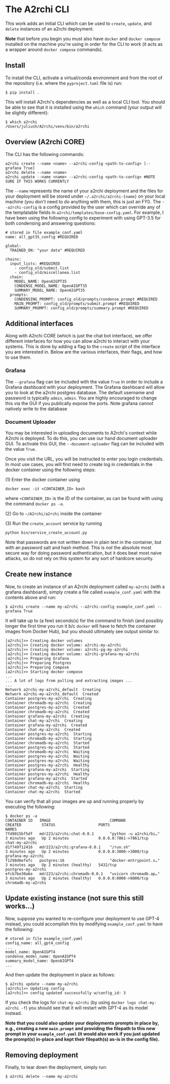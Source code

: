 # The A2rchi CLI

This work adds an initial CLI which can be used to `create`, `update`, and `delete` instances of an a2rchi deployment. 

**Note** that before you begin you must also have `docker` and `docker compose` installed on the machine you're using in order for the CLI to work (it acts as a wrapper around `docker compose` commands).

## Install

To install the CLI, activate a virtual/conda environment and from the root of the repository (i.e. where the `pyproject.toml` file is) run:
```
$ pip install .
```

This will install A2rchi's dependencies as well as a local CLI tool. You should be able to see that it is installed using the `which` command (your output will be slightly different):
```
$ which a2rchi
/Users/juliush/A2rchi/venv/bin/a2rchi
```

## Overview (A2rchi CORE)

The CLI has the following commands:
```
a2rchi create --name <name> --a2rchi-config <path-to-config> [--grafana True]
a2rchi delete --name <name>
a2rchi update --name <name> --a2rchi-config <path-to-config> #NOTE SURE IF THIS WORKS CURRENTLY
```

The `--name` represents the name of your a2rchi deployment and the files for your deployment will be stored under `~/.a2rchi/a2rchi-{name}` on your local machine (you don't need to do anything with them, this is just an FYI). The `--a2rchi-config` is a config provided by the user which can override any of the templatable fields in `a2rchi/templates/base-config.yaml`. For example, I have been using the following config to experiment with using GPT-3.5 for both condensing and answering questions:
```
# stored in file example_conf.yaml
name: all_gpt35_config #REQUIRED

global:
  TRAINED_ON: "your data" #REQUIRED

chains:
  input_lists: #REQUIRED
    - config_old/submit.list
    - config_old/miscellanea.list
  chain:
    MODEL_NAME: OpenAIGPT35
    CONDENSE_MODEL_NAME: OpenAIGPT35
    SUMMARY_MODEL_NAME: OpenAIGPT35
  prompts:
    CONDENSING_PROMPT: config_old/prompts/condense.prompt #REQUIRED
    MAIN_PROMPT: config_old/prompts/submit.prompt #REQUIRED
    SUMMARY_PROMPT: config_old/prompts/summary.prompt #REQUIRED
```

## Additional interfaces

Along with A2rchi CORE (which is just the chat bot interface), we offer different interfaces for how you can allow a2rchi to interact with your systems. This is done by adding a flag to the `create` script of the interface you are interested in. Below are the various interfaces, their flags, and how to use them.

### Grafana

The `--grafana` flag can be included with the value `True` in order to include a Grafana dashboard with your deployment. The Grafana dashboard will allow you to look at the a2rchi postgres database. The default username and password is typically `admin`, `admin`. You are highly encouraged to change this via the GUI if you publically expose the ports. Note grafana cannot natively write to the database

### Document Uploader

You may be interested in uploading documents to A2rchi's context while A2rchi is deployed. To do this, you can use our hand document uploader GUI. To activate this GUI, the `--document-uploader` flag can be included with the value `True`. 

Once you visit the URL, you will be instructed to enter you login credentials. In most use cases, you will first need to create log in credentials in the docker container using the following steps:

(1) Enter the docker container using
```
docker exec -it <CONTAINER_ID> bash
```
where `<CONTAINER_ID>` is the ID of the container, as can be found with using the command `docker ps -a`. 

(2) Go to `~/A2rchi/a2rchi` inside the container

(3) Run the `create_account` service by running
```
python bin/service_create_account.py 
```

Note that passwords are not written down in plain text in the container, but with an password salt and hash method. This is *not* the absolute most secure way for doing password authentication, but it does beat most naive attacks, so do not rely on this system for any sort of hardcore security. 

## Create new instance

Now, to create an instance of an A2rchi deployment called `my-a2rchi` (with a grafana dashboard), simply create a file called `example_conf.yaml` with the contents above and run:
```
$ a2rchi create --name my-a2rchi --a2rchi-config example_conf.yaml --grafana True
```

It will take up to (a few) seconds(s) for the command to finish (and possibly longer the first time you run it b/c `docker` will have to fetch the container images from Docker Hub), but you should ultimately see output similar to:
```
[a2rchi]>> Creating docker volumes
[a2rchi]>> Creating docker volume: a2rchi-my-a2rchi
[a2rchi]>> Creating docker volume: a2rchi-pg-my-a2rchi
[a2rchi]>> Creating docker volume: a2rchi-grafana-my-a2rchi
[a2rchi]>> Preparing Grafana
[a2rchi]>> Preparing Postgres
[a2rchi]>> Preparing Compose
[a2rchi]>> Starting docker compose
...
... A lot of logs from pulling and extracting images ...
...
Network a2rchi-my-a2rchi_default  Creating
Network a2rchi-my-a2rchi_default  Created
Container postgres-my-a2rchi  Creating
Container chromadb-my-a2rchi  Creating
Container postgres-my-a2rchi  Created
Container chromadb-my-a2rchi  Created
Container grafana-my-a2rchi  Creating
Container chat-my-a2rchi  Creating
Container grafana-my-a2rchi  Created
Container chat-my-a2rchi  Created
Container postgres-my-a2rchi  Starting
Container chromadb-my-a2rchi  Starting
Container chromadb-my-a2rchi  Started
Container postgres-my-a2rchi  Started
Container chromadb-my-a2rchi  Waiting
Container postgres-my-a2rchi  Waiting
Container postgres-my-a2rchi  Waiting
Container postgres-my-a2rchi  Healthy
Container grafana-my-a2rchi  Starting
Container postgres-my-a2rchi  Healthy
Container grafana-my-a2rchi  Started
Container chromadb-my-a2rchi  Healthy
Container chat-my-a2rchi  Starting
Container chat-my-a2rchi  Started
```

You can verify that all your images are up and running properly by executing the following:
```
$ docker ps -a
CONTAINER ID   IMAGE                          COMMAND                  CREATED         STATUS                   PORTS                    NAMES
7fd9015bf5df   mdr223/a2rchi:chat-0.0.1       "python -u a2rchi/bi…"   3 minutes ago   Up 2 minutes             0.0.0.0:7861->7861/tcp   chat-my-a2rchi
d1f749f12416   mdr223/a2rchi:grafana-0.0.1    "/run.sh"                3 minutes ago   Up 2 minutes             0.0.0.0:3000->3000/tcp   grafana-my-a2rchi
f1298d6efefc   postgres:16                    "docker-entrypoint.s…"   3 minutes ago   Up 2 minutes (healthy)   5432/tcp                 postgres-my-a2rchi
efcb7be30a6e   mdr223/a2rchi:chromadb-0.0.1   "uvicorn chromadb.ap…"   3 minutes ago   Up 2 minutes (healthy)   0.0.0.0:8000->8000/tcp   chromadb-my-a2rchi
```

## Update existing instance (not sure this still works...)

Now, suppose you wanted to re-configure your deployment to use GPT-4 instead, you could accomplish this by modifying `example_conf.yaml` to have the following:
```
# stored in file example_conf.yaml
config_name: all_gpt4_config
...
model_name: OpenAIGPT4
condense_model_name: OpenAIGPT4
summary_model_name: OpenAIGPT4
...
```
And then update the deployment in place as follows:
```
$ a2rchi update --name my-a2rchi
[a2rchi]>> Updating config
[a2rchi]>> config updated successfully w/config_id: 3
```
If you check the logs for `chat-my-a2rchi` (by using `docker logs chat-my-a2rchi -f`) you should see that it will restart with GPT-4 as its model instead.

**Note that you could also update your deployments prompts in place by, e.g., creating a new `main.prompt` and providing the filepath to this new prompt in your `example_conf.yaml` (it would also work if you just updated the prompt(s) in-place and kept their filepath(s) as-is in the config file).**

## Removing deployment

Finally, to tear down the deployment, simply run:
```
$ a2rchi delete --name my-a2rchi
```
